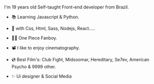 <!-- Hi, I'm Edson :wave:
============== -->
<br />
I'm 19 years old Self-taught Front-end developer from Brazil.

- 📚 Learning Javascript & Python.

- 🎯 with Css, Html, Sass, Nodejs, React.....

- 🏴‍☠️ One Piece Fanboy.

- 📽 I like to enjoy cinematography.

- 💿 Best Film's: Club Fight, Midsoomar, Hereditary, Se7ev, American Psycho & 9999 other.

- ✨ Ui designer & Social Media 
<br />

<!-- "🎧Listening Now"
[![spotify-github-profile](https://spotify-github-profile.vercel.app/api/view?uid=vjgcapwajna68y8r09jxrsce8&cover_image=true&theme=default&bar_color=c11515&bar_color_cover=false)](https://github.com/kittinan/spotify-github-profile)] -->
